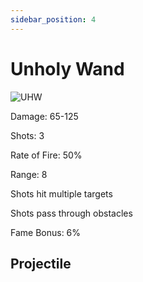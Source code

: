 ```yaml
---
sidebar_position: 4
---
```


# Unholy Wand

![UHW](http://i.imgur.com/Cqyy5Be.png)

<i>  </i>

Damage: 65-125

Shots: 3

Rate of Fire: 50%

Range: 8

Shots hit multiple targets

Shots pass through obstacles

Fame Bonus: 6%
 
## Projectile

